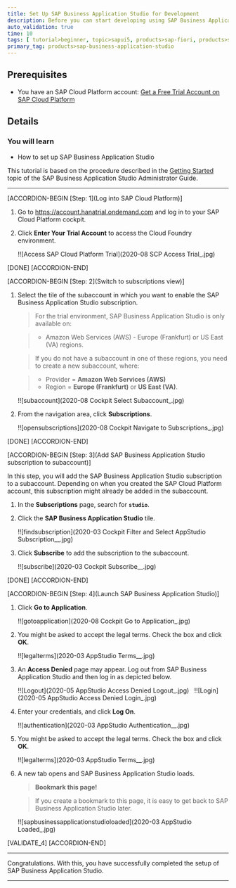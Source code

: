 ```yaml
---
title: Set Up SAP Business Application Studio for Development
description: Before you can start developing using SAP Business Application Studio, administrators must perform the required onboarding steps that are described in this tutorial.
auto_validation: true
time: 10
tags: [ tutorial>beginner, topic>sapui5, products>sap-fiori, products>sap-cloud-platform, products>sap-cloud-platform-workflow, software-product-function>sap-cloud-application-programming-model, topic>mobile, products>sap-mobile-cards, products>mobile-development-kit-client]
primary_tag: products>sap-business-application-studio
---
```


## Prerequisites
 - You have an SAP Cloud Platform account: [Get a Free Trial Account on SAP Cloud Platform](hcp-create-trial-account)

## Details
### You will learn
  - How to set up SAP Business Application Studio

This tutorial is based on the procedure described in the [Getting Started](https://help.sap.com/viewer/9d1db9835307451daa8c930fbd9ab264/Cloud/en-US/19611ddbe82f4bf2b493283e0ed602e5.html) topic of the SAP Business Application Studio Administrator Guide.

---

[ACCORDION-BEGIN [Step: 1](Log into SAP Cloud Platform)]


1. Go to <https://account.hanatrial.ondemand.com> and log in to your SAP Cloud Platform cockpit.

2. Click **Enter Your Trial Account** to access the Cloud Foundry environment.

    !![Access SAP Cloud Platform Trial](2020-08 SCP Access Trial_.jpg)

[DONE]
[ACCORDION-END]

[ACCORDION-BEGIN [Step: 2](Switch to subscriptions view)]

1. Select the tile of the subaccount in which you want to enable the SAP Business Application Studio subscription.

    >For the trial environment, SAP Business Application Studio is only available on:

    > - Amazon Web Services (AWS) - Europe (Frankfurt) or US East (VA) regions.

    >If you do not have a subaccount in one of these regions, you need to create a new subaccount, where:

    > - Provider = **Amazon Web Services (AWS)**
    > - Region = **Europe (Frankfurt)** or **US East (VA)**.

    !![subaccount](2020-08 Cockpit Select Subaccount_.jpg)

2. From the navigation area, click **Subscriptions**.

    !![opensubscriptions](2020-08 Cockpit Navigate to Subscriptions_.jpg)

[DONE]
[ACCORDION-END]


[ACCORDION-BEGIN [Step: 3](Add SAP Business Application Studio subscription to subaccount)]

In this step, you will add the SAP Business Application Studio subscription to a subaccount. Depending on when you created the SAP Cloud Platform account, this subscription might already be added in the subaccount.

1. In the **Subscriptions** page, search for **`studio`**.

2. Click the **SAP Business Application Studio** tile.

    !![findsubscription](2020-03 Cockpit Filter and Select AppStudio Subscription__.jpg)

3. Click **Subscribe** to add the subscription to the subaccount.

    !![subscribe](2020-03 Cockpit Subscribe__.jpg)


[DONE]
[ACCORDION-END]

[ACCORDION-BEGIN [Step: 4](Launch SAP Business Application Studio)]

1. Click **Go to Application**.

    !![gotoapplication](2020-08 Cockpit Go to Application_.jpg)

2. You might be asked to accept the legal terms. Check the box and click **OK**.

    !![legalterms](2020-03 AppStudio Terms__.jpg)

3. An **Access Denied** page may appear. Log out from SAP Business Application Studio and then log in as depicted below.

    !![Logout](2020-05 AppStudio Access Denied Logout_.jpg)
    &nbsp;
    !![Login](2020-05 AppStudio Access Denied Login_.jpg)

4. Enter your credentials, and click **Log On**.

    !![authentication](2020-03 AppStudio Authentication__.jpg)

5. You might be asked to accept the legal terms. Check the box and click **OK**.

    !![legalterms](2020-03 AppStudio Terms__.jpg)

6. A new tab opens and SAP Business Application Studio loads.

    >**Bookmark this page!**

    >If you create a bookmark to this page, it is easy to get back to SAP Business Application Studio later.

    !![sapbusinessapplicationstudioloaded](2020-03 AppStudio Loaded_.jpg)

[VALIDATE_4]
[ACCORDION-END]

---
Congratulations. With this, you have successfully completed the setup of SAP Business Application Studio.

---
